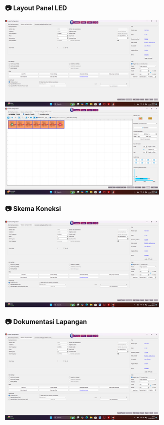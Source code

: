 ## 📷 Layout Panel LED
  ![Layout Panel LED](https://github.com/Frendi-X/Videotron-Kejaksaan-Negeri-Ngawi-Settings-/blob/main/image/Videotron%20Aula%20Atas/1.%20Receive%20Card.png)
  ![Layout Panel LED](https://github.com/Frendi-X/Videotron-Kejaksaan-Negeri-Ngawi-Settings-/blob/main/image/Videotron%20Aula%20Atas/2.%20Connection%20Setting.png)
  
## 📷 Skema Koneksi
  ![Skema Koneksi](https://github.com/Frendi-X/Videotron-Kejaksaan-Negeri-Ngawi-Settings-/blob/main/image/Videotron%20Aula%20Atas/1.%20Receive%20Card.png)
  
## 📷 Dokumentasi Lapangan
   ![Dokumentasi Lapangan](https://github.com/Frendi-X/Videotron-Kejaksaan-Negeri-Ngawi-Settings-/blob/main/image/Videotron%20Aula%20Atas/1.%20Receive%20Card.png)

